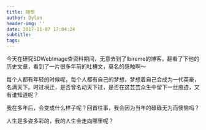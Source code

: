 ```yaml
---
title: 随想
author: Dylan
header-img: ''
date: 2017-11-07 17:04:24
subtitle:
tags:
---
```


今天在研究SDWebImage查资料期间，无意去到了Ibireme的博客，翻看了下他的历史文章，看到了一片很多年前的吐槽文，莫名的感触啊～

每个人都有年轻的时候呢，每个人都有自己的梦想，梦想着自己会成为一代英豪，名满天下。时过境迁，是否曾名动天下过，是否在这芸芸众生中留下一丝痕迹，又有谁知道呢？

我在多年后，会变成什么样子呢？回首往事，我会因为当年的碌碌无为而懊恼吗？

人生是多姿多彩的，我的人生会走向哪里呢？

